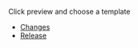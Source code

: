 Click preview and choose a template

- [Changes](?template=changes.md)
- [Release](?template=release.md)
